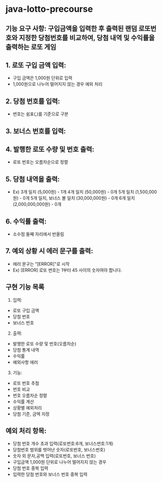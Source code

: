 # java-lotto-precourse

## 기능 요구 사항: 구입금액을 입력한 후 출력된 랜덤 로또번호와 지정한 당첨번호를 비교하여, 당첨 내역 및 수익률을 출력하는 로또 게임

## 1. 로또 구입 금액 입력:
   - 구입 금액은 1,000원 단위로 입력
   - 1,000원으로 나누어 떨어지지 않는 경우 예외 처리
## 2. 당첨 번호를 입력:
   - 번호는 쉼표(,)를 기준으로 구분
## 3. 보너스 번호를 입력:
## 4. 발행한 로또 수량 및 번호 출력:
   - 로또 번호는 오름차순으로 정렬
## 5. 당첨 내역을 출력:
   - Ex)
     3개 일치 (5,000원) - 1개
     4개 일치 (50,000원) - 0개
     5개 일치 (1,500,000원) - 0개
     5개 일치, 보너스 볼 일치 (30,000,000원) - 0개
     6개 일치 (2,000,000,000원) - 0개
## 6. 수익률 출력:
   - 소수점 둘째 자리에서 반올림
## 7. 예외 상황 시 에러 문구를 출력:
   - 에러 문구는 "[ERROR]"로 시작
   - Ex) [ERROR] 로또 번호는 1부터 45 사이의 숫자여야 합니다.

## 구현 기능 목록
1. 입력:
- 로또 구입 금액
- 당첨 번호 
- 보너스 번호
2. 출력:
- 발행한 로또 수량 및 번호(오름차순)
- 당첨 통계 내역
- 수익률
- 예외사항 에러
3. 기능:
- 로또 번호 추첨
- 번호 비교
- 번호 오름차순 정렬
- 수익률 계산
- 상황별 예외처리
- 당첨 기준, 금액 지정

## 예외 처리 항목:
- 당첨 번호 개수 초과 입력(로또번호:6개, 보너스번호:1개)
- 당첨번호 범위를 벗어난 숫자(로또번호, 보너스번호)
- 숫자 외 문자,공백 입력(로또번호, 보너스 번호)
- 구입금액 1,000원 단위로 나누어 떨어지지 않는 경우
- 당첨 번호 중복 입력
- 입력한 당첨 번호와 보너스 번호 중복 입력
